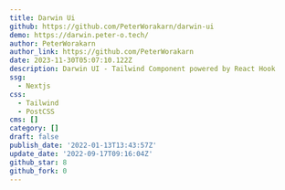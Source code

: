 ```yaml
---
title: Darwin Ui
github: https://github.com/PeterWorakarn/darwin-ui
demo: https://darwin.peter-o.tech/
author: PeterWorakarn
author_link: https://github.com/PeterWorakarn
date: 2023-11-30T05:07:10.122Z
description: Darwin UI - Tailwind Component powered by React Hook
ssg:
  - Nextjs
css:
  - Tailwind
  - PostCSS
cms: []
category: []
draft: false
publish_date: '2022-01-13T13:43:57Z'
update_date: '2022-09-17T09:16:04Z'
github_star: 8
github_fork: 0
---
```

